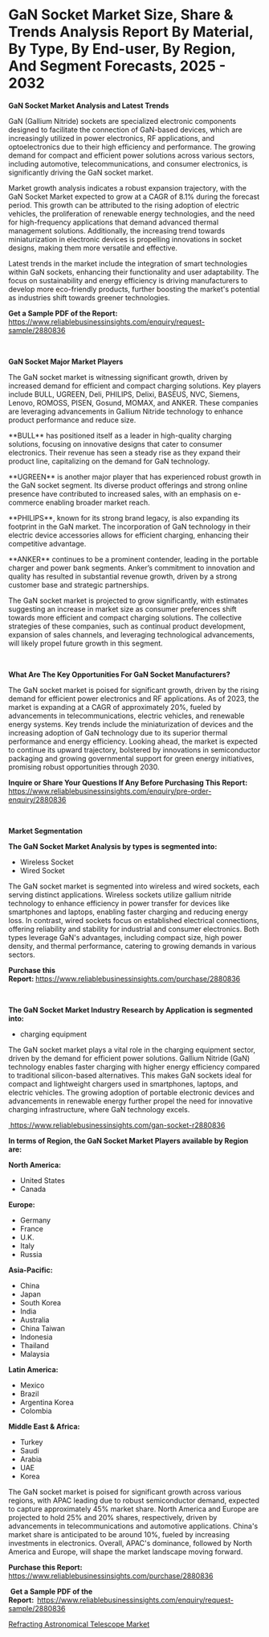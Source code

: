 <p><h1>GaN Socket Market Size, Share & Trends Analysis Report By Material, By Type, By End-user, By Region, And Segment Forecasts, 2025 - 2032</h1></p><p><strong>GaN Socket Market Analysis and Latest Trends</strong></p>
<p><p>GaN (Gallium Nitride) sockets are specialized electronic components designed to facilitate the connection of GaN-based devices, which are increasingly utilized in power electronics, RF applications, and optoelectronics due to their high efficiency and performance. The growing demand for compact and efficient power solutions across various sectors, including automotive, telecommunications, and consumer electronics, is significantly driving the GaN socket market.</p><p>Market growth analysis indicates a robust expansion trajectory, with the GaN Socket Market expected to grow at a CAGR of 8.1% during the forecast period. This growth can be attributed to the rising adoption of electric vehicles, the proliferation of renewable energy technologies, and the need for high-frequency applications that demand advanced thermal management solutions. Additionally, the increasing trend towards miniaturization in electronic devices is propelling innovations in socket designs, making them more versatile and effective.</p><p>Latest trends in the market include the integration of smart technologies within GaN sockets, enhancing their functionality and user adaptability. The focus on sustainability and energy efficiency is driving manufacturers to develop more eco-friendly products, further boosting the market's potential as industries shift towards greener technologies.</p></p>
<p><strong>Get a Sample PDF of the Report:&nbsp;</strong> <a href="https://www.reliablebusinessinsights.com/enquiry/request-sample/2880836?utm_campaign=2224&utm_medium=2&utm_source=Github&utm_content=ia&utm_term=12032025&utm_id=gan-socket">https://www.reliablebusinessinsights.com/enquiry/request-sample/2880836</a></p>
<p>&nbsp;</p>
<p><strong>GaN Socket Major Market Players</strong></p>
<p><p>The GaN socket market is witnessing significant growth, driven by increased demand for efficient and compact charging solutions. Key players include BULL, UGREEN, Deli, PHILIPS, Delixi, BASEUS, NVC, Siemens, Lenovo, ROMOSS, PISEN, Gosund, MOMAX, and ANKER. These companies are leveraging advancements in Gallium Nitride technology to enhance product performance and reduce size.</p><p>**BULL** has positioned itself as a leader in high-quality charging solutions, focusing on innovative designs that cater to consumer electronics. Their revenue has seen a steady rise as they expand their product line, capitalizing on the demand for GaN technology.</p><p>**UGREEN** is another major player that has experienced robust growth in the GaN socket segment. Its diverse product offerings and strong online presence have contributed to increased sales, with an emphasis on e-commerce enabling broader market reach.</p><p>**PHILIPS**, known for its strong brand legacy, is also expanding its footprint in the GaN market. The incorporation of GaN technology in their electric device accessories allows for efficient charging, enhancing their competitive advantage.</p><p>**ANKER** continues to be a prominent contender, leading in the portable charger and power bank segments. Anker’s commitment to innovation and quality has resulted in substantial revenue growth, driven by a strong customer base and strategic partnerships.</p><p>The GaN socket market is projected to grow significantly, with estimates suggesting an increase in market size as consumer preferences shift towards more efficient and compact charging solutions. The collective strategies of these companies, such as continual product development, expansion of sales channels, and leveraging technological advancements, will likely propel future growth in this segment.</p></p>
<p>&nbsp;</p>
<p><strong>What Are The Key Opportunities For GaN Socket Manufacturers?</strong></p>
<p><p>The GaN socket market is poised for significant growth, driven by the rising demand for efficient power electronics and RF applications. As of 2023, the market is expanding at a CAGR of approximately 20%, fueled by advancements in telecommunications, electric vehicles, and renewable energy systems. Key trends include the miniaturization of devices and the increasing adoption of GaN technology due to its superior thermal performance and energy efficiency. Looking ahead, the market is expected to continue its upward trajectory, bolstered by innovations in semiconductor packaging and growing governmental support for green energy initiatives, promising robust opportunities through 2030.</p></p>
<p><strong>Inquire or Share Your Questions If Any Before Purchasing This Report:</strong> <a href="https://www.reliablebusinessinsights.com/enquiry/pre-order-enquiry/2880836?utm_campaign=2224&utm_medium=2&utm_source=Github&utm_content=ia&utm_term=12032025&utm_id=gan-socket">https://www.reliablebusinessinsights.com/enquiry/pre-order-enquiry/2880836</a></p>
<p>&nbsp;</p>
<p><strong>Market Segmentation</strong></p>
<p><strong>The GaN Socket Market Analysis by types is segmented into:</strong></p>
<p><ul><li>Wireless Socket</li><li>Wired Socket</li></ul></p>
<p><p>The GaN socket market is segmented into wireless and wired sockets, each serving distinct applications. Wireless sockets utilize gallium nitride technology to enhance efficiency in power transfer for devices like smartphones and laptops, enabling faster charging and reducing energy loss. In contrast, wired sockets focus on established electrical connections, offering reliability and stability for industrial and consumer electronics. Both types leverage GaN's advantages, including compact size, high power density, and thermal performance, catering to growing demands in various sectors.</p></p>
<p><strong>Purchase this Report:&nbsp;</strong><a href="https://www.reliablebusinessinsights.com/purchase/2880836?utm_campaign=2224&utm_medium=2&utm_source=Github&utm_content=ia&utm_term=12032025&utm_id=gan-socket">https://www.reliablebusinessinsights.com/purchase/2880836</a></p>
<p>&nbsp;</p>
<p><strong>The GaN Socket Market Industry Research by Application is segmented into:</strong></p>
<p><ul><li>charging equipment</li></ul></p>
<p><p>The GaN socket market plays a vital role in the charging equipment sector, driven by the demand for efficient power solutions. Gallium Nitride (GaN) technology enables faster charging with higher energy efficiency compared to traditional silicon-based alternatives. This makes GaN sockets ideal for compact and lightweight chargers used in smartphones, laptops, and electric vehicles. The growing adoption of portable electronic devices and advancements in renewable energy further propel the need for innovative charging infrastructure, where GaN technology excels.</p></p>
<p><a href="https://www.reliablebusinessinsights.com/gan-socket-r2880836?utm_campaign=2224&utm_medium=2&utm_source=Github&utm_content=ia&utm_term=12032025&utm_id=gan-socket">&nbsp;https://www.reliablebusinessinsights.com/gan-socket-r2880836</a></p>
<p><strong>In terms of Region, the GaN Socket Market Players available by Region are:</strong></p>
<p>
    <p> <strong> North America: </strong>
        <ul>
            <li>United States</li>
            <li>Canada</li>
        </ul>
        </p> 
    <p> <strong> Europe: </strong>
        <ul>
            <li>Germany</li>
            <li>France</li>
            <li>U.K.</li>
            <li>Italy</li>
            <li>Russia</li>
        </ul>
        </p> 
    <p> <strong> Asia-Pacific: </strong>
        <ul>
            <li>China</li>
            <li>Japan</li>
            <li>South Korea</li>
            <li>India</li>
            <li>Australia</li>
            <li>China Taiwan</li>
            <li>Indonesia</li>
            <li>Thailand</li>
            <li>Malaysia</li>
        </ul>
        </p> 
    <p> <strong> Latin America: </strong>
        <ul>
            <li>Mexico</li>
            <li>Brazil</li>
            <li>Argentina Korea</li>
            <li>Colombia</li>
        </ul>
        </p> 
    <p> <strong> Middle East & Africa: </strong>
        <ul>
            <li>Turkey</li>
            <li>Saudi</li>
            <li>Arabia</li>
            <li>UAE</li>
            <li>Korea</li>
        </ul>
    </p>
    </p>
<p><p>The GaN socket market is poised for significant growth across various regions, with APAC leading due to robust semiconductor demand, expected to capture approximately 45% market share. North America and Europe are projected to hold 25% and 20% shares, respectively, driven by advancements in telecommunications and automotive applications. China's market share is anticipated to be around 10%, fueled by increasing investments in electronics. Overall, APAC's dominance, followed by North America and Europe, will shape the market landscape moving forward.</p></p>
<p><strong>Purchase this Report: </strong><a href="https://www.reliablebusinessinsights.com/purchase/2880836?utm_campaign=2224&utm_medium=2&utm_source=Github&utm_content=ia&utm_term=12032025&utm_id=gan-socket">https://www.reliablebusinessinsights.com/purchase/2880836</a></p>
<p>&nbsp;<strong>Get a Sample PDF of the Report:&nbsp;&nbsp;</strong><a href="https://www.reliablebusinessinsights.com/enquiry/request-sample/2880836?utm_campaign=2224&utm_medium=2&utm_source=Github&utm_content=ia&utm_term=12032025&utm_id=gan-socket">https://www.reliablebusinessinsights.com/enquiry/request-sample/2880836</a></p>
<p><strong></strong></p>
<p><p><a href="https://github.com/JakirUddin651/Market-Research-Report-List-2/blob/main/refracting-astronomical-telescope-market.md?utm_campaign=2224&utm_medium=2&utm_source=Github&utm_content=ia&utm_term=12032025&utm_id=gan-socket">Refracting Astronomical Telescope Market</a></p></p>